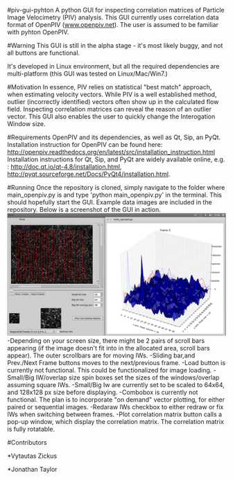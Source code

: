#piv-gui-pyhton
A python GUI for inspecting correlation matrices of Particle Image Velocimetry (PIV) analysis. This GUI currently uses correlation data format of OpenPIV (www.openpiv.net). The user is assumed to be familiar with pyhton OpenPIV.

#Warning
This GUI is still in the alpha stage - it's most likely buggy, and not all buttons are functional.

It's developed in Linux environment, but all the required dependencies are multi-platform (this GUI was tested on Linux/Mac/Win7.)

#Motivation
In essence, PIV relies on statistical "best match" approach, when estimating velocity vectors. While PIV is a well established method, outlier (incorrectly identified) vectors often show up in the calculated flow field. Inspecting correlation matrices can reveal the reason of an outlier vector. This GUI also enables the user to quickly change the Interogation Window size.

#Requirements
OpenPIV and its dependencies, as well as Qt, Sip, an PyQt.
Installation instruction for OpenPIV can be found here: http://openpiv.readthedocs.org/en/latest/src/installation_instruction.html
Installation instructions for Qt, Sip, and PyQt are widely available online, e.g. : http://doc.qt.io/qt-4.8/installation.html, http://pyqt.sourceforge.net/Docs/PyQt4/installation.html.

#Running
Once the repository is cloned, simply navigate to the folder where main_openpiv.py is and type 'python main_openpiv.py' in the terminal. This should hopefully start the GUI. Example data images are included in the repository. Below is a screenshot of the GUI in action. 
![](./piv_gui.png)
-Depending on your screen size, there might be 2 pairs of scroll bars appearing (if the image doesn't fit into in the allocated area, scroll bars appear). The outer scrollbars are for moving IWs.
-Sliding bar,and Prev./Next Frame buttons moves to the next/previous frame.
-Load button is currently not functional. This could be functionalized for image loading.
-Small/Big IW/overlap size spin boxes set the sizes of the windows/overlap assuming square IWs.
-Small/Big Iw are currently set to be scaled to 64x64, and 128x128 px size before displaying.
-Combobox is currently not functional. The plan is to incorporate "on demand" vector plotting, for either paired or sequential images.
-Redaraw IWs checkbox to either redraw or fix IWs when switching between frames.
-Plot correlation matrix button calls a pop-up window, which display the correlation matrix. The correlation matrix is fully rotatable.




#Contributors

*Vytautas Zickus

*Jonathan Taylor





